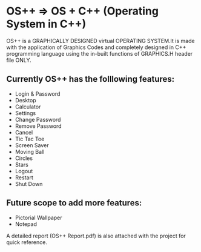 # OS++ => OS + C++ (Operating System in C++)

OS++ is a GRAPHICALLY DESIGNED virtual OPERATING SYSTEM.It is made with the application of Graphics Codes and completely designed in C++ programming language using the in-built functions of GRAPHICS.H header file ONLY.

## Currently OS++ has the folllowing features:

* Login & Password
* Desktop
* Calculator
* Settings
* Change Password
* Remove Password
* Cancel
* Tic Tac Toe
* Screen Saver
* Moving Ball
* Circles
* Stars
* Logout
* Restart
* Shut Down

## Future scope to add more features:
 
* Pictorial Wallpaper
* Notepad

A detailed report (OS++ Report.pdf) is also attached with the project for quick reference.
